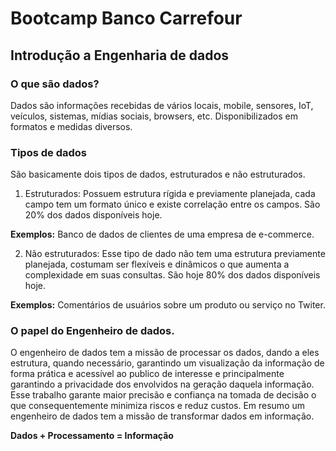 # Bootcamp Banco Carrefour


## Introdução a Engenharia de dados

### O que são dados?
Dados são informações recebidas de vários locais, mobile, sensores, IoT, veículos, sistemas, mídias sociais, browsers, etc. Disponibilizados em formatos e medidas diversos.

### Tipos de dados

São basicamente dois tipos de dados, estruturados e não estruturados.

1. Estruturados:
Possuem estrutura rígida e previamente planejada, cada campo tem um formato único e existe correlação entre os campos. São 20% dos dados disponíveis hoje.

**Exemplos:** Banco de dados de clientes de uma empresa de e-commerce.

2. Não estruturados:
Esse tipo de dado não tem uma estrutura previamente planejada, costumam ser flexíveis e dinâmicos o que aumenta a complexidade em suas consultas. São hoje 80% dos dados disponíveis hoje.

**Exemplos:** Comentários de usuários sobre um produto ou serviço no Twiter.

### O papel do Engenheiro de dados.

O engenheiro de dados tem a missão de processar os dados, dando a eles estrutura, quando necessário, garantindo um visualização da informação de forma  prática e acessível ao publico de interesse e principalmente garantindo a privacidade dos envolvidos na geração daquela informação. 
Esse trabalho garante maior precisão e confiança na tomada de decisão o que consequentemente minimiza riscos e reduz custos.
Em resumo um engenheiro de dados tem a missão de transformar dados em informação.

**Dados + Processamento =  Informação**